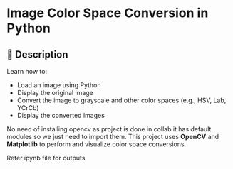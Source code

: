 # Image Color Space Conversion in Python

## 📌 Description
Learn how to:
- Load an image using Python
- Display the original image
- Convert the image to grayscale and other color spaces (e.g., HSV, Lab, YCrCb)
- Display the converted images

No need of installing opencv as project is done in collab it has default modules so we just need to import them.
This project uses **OpenCV** and **Matplotlib** to perform and visualize color space conversions.

Refer ipynb file for outputs
